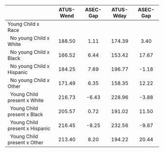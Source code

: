 
|                      |    ATUS-Wend |     ASEC-Gap |    ATUS-Wday |     ASEC-Gap |
| -------------------- | :----------: | :----------: | :----------: | :----------: |
| Young Child x Race   |              |              |              |              |
| &nbsp;&nbsp;No young Child x White |       188.50 |         1.11 |       174.39 |         3.40 |
| &nbsp;&nbsp;No young Child x Black |       166.52 |         6.44 |       153.42 |        17.67 |
| &nbsp;&nbsp;No young Child x Hispanic |       184.25 |         7.69 |       196.77 |        -1.18 |
| &nbsp;&nbsp;No young Child x Other |       171.49 |         6.35 |       158.35 |        12.22 |
| &nbsp;&nbsp;Young Child present x White |       216.73 |        -6.43 |       228.96 |        -3.88 |
| &nbsp;&nbsp;Young Child present x Black |       205.57 |         0.72 |       191.02 |        11.50 |
| &nbsp;&nbsp;Young Child present x Hispanic |       216.45 |        -8.25 |       232.56 |        -9.87 |
| &nbsp;&nbsp;Young Child present x Other |       213.40 |         8.20 |       194.22 |        20.44 |

